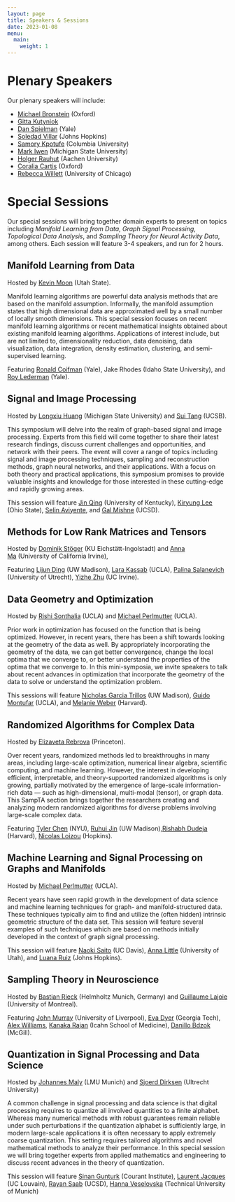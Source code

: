 ```yaml
---
layout: page
title: Speakers & Sessions
date: 2023-01-08
menu:
  main:
    weight: 1
---
```

# Plenary Speakers
Our plenary speakers will include:

- [Michael Bronstein](https://www.cs.ox.ac.uk/people/michael.bronstein/) (Oxford)
- [Gitta Kutyniok](https://www.ai.math.uni-muenchen.de/members/professor/kutyniok/index.html)
- [Dan Spielman](http://cs.yale.edu/homes/spielman/) (Yale)
- [Soledad Villar](https://www.ams.jhu.edu/villar/) (Johns Hopkins)
- [Samory Kpotufe](http://www.columbia.edu/~skk2175/) (Columbia University)
- [Mark Iwen](https://users.math.msu.edu/users/iwenmark/) (Michigan State University)
- [Holger Rauhut](http://www.mathc.rwth-aachen.de/~rauhut/home/) (Aachen University)
- [Coralia Cartis](https://www.maths.ox.ac.uk/people/coralia.cartis) (Oxford)
- [Rebecca Willett](https://willett.psd.uchicago.edu) (University of Chicago)


# Special Sessions

Our special sessions will bring together domain experts to present on topics including *Manifold Learning from Data*, *Graph Signal Processing*, *Topological Data Analysis*, and *Sampling Theory for Neural Activity Data*, among others. Each session will feature 3-4 speakers, and run for 2 hours. 

## Manifold Learning from Data
Hosted by [Kevin Moon](https://www.usu.edu/math/directory/faculty/moon-kevin) (Utah State).

Manifold learning algorithms are powerful data analysis methods that are based on the manifold assumption. Informally, the manifold assumption states that high dimensional data are approximated well by a small number of locally smooth dimensions. This special session focuses on recent manifold learning algorithms or recent mathematical insights obtained about existing manifold learning algorithms. Applications of interest include, but are not limited to, dimensionality reduction, data denoising, data visualization, data integration, density estimation, clustering, and semi-supervised learning.

Featuring [Ronald Coifman](https://cpsc.yale.edu/people/ronald-coifman) (Yale), Jake Rhodes (Idaho State University), and [Roy Lederman](https://roy.lederman.name/) (Yale).

## Signal and Image Processing
Hosted by [Longxiu Huang](http://longxiuhuang.com/) (Michigan State University) and [Sui Tang](https://web.math.ucsb.edu/~suitang/) (UCSB). 

This symposium will delve into the realm of graph-based signal and image processing. Experts from this field will come together to share their latest research findings, discuss current challenges and opportunities, and network with their peers. The event will cover a range of topics including signal and image processing techniques, sampling and reconstruction methods, graph neural networks, and their applications. With a focus on both theory and practical applications, this symposium promises to provide valuable insights and knowledge for those interested in these cutting-edge and rapidly growing areas.

This session will feature [Jin Qing](https://math.as.uky.edu/users/jqi229) (University of Kentucky), [Kiryung Lee](https://ece.osu.edu/people/lee.8763) (Ohio State), [Selin Aviyente](https://www.egr.msu.edu/people/profile/aviyente), and [Gal Mishne](http://mishne.ucsd.edu/) (UCSD).

## Methods for Low Rank Matrices and Tensors
Hosted by [Dominik Stöger](https://dominiksto.github.io/) (KU Eichstätt-Ingolstadt) and [Anna Ma](https://www.math.uci.edu/node/36395) (University of California Irvine),

Featuring [Lijun Ding](https://www.lijunding.net) (UW Madison), [Lara Kassab](https://larakassab.weebly.com) (UCLA), [Palina Salanevich](https://palinasalanevich.wordpress.com/) (University of Utrecht), [Yizhe Zhu](https://sites.google.com/uci.edu/yizhezhu) (UC Irvine).

## Data Geometry and Optimization
Hosted by [Rishi Sonthalia](https://sites.google.com/umich.edu/rsonthal?pli=1) (UCLA) and [Michael Perlmutter](https://sites.google.com/view/perlmutma/home) (UCLA).

Prior work in optimization has focused on the function that is being optimized. However, in recent years, there has been a shift towards looking at the geometry of the data as well. By appropriately incorporating the geometry of the data, we can get better convergence, change the local optima that we converge to, or better understand the properties of the optima that we converge to. In this mini-symposia, we invite speakers to talk about recent advances in optimization that incorporate the geometry of the data to solve or understand the optimization problem. 

This sessions will feature [Nicholas Garcia Trillos](https://stat.wisc.edu/staff/trillos-nicolas-garcia/) (UW Madison), [Guido Montufar](https://www.math.ucla.edu/~montufar/) (UCLA), and [Melanie Weber](http://melanie-weber.com) (Harvard).


## Randomized Algorithms for Complex Data
Hosted by [Elizaveta Rebrova](https://erebrova.github.io/) (Princeton).

Over recent years, randomized methods led to breakthroughs in many areas, including large-scale optimization, numerical linear algebra, scientific computing, and machine learning. However, the interest in developing efficient, interpretable, and theory-supported randomized algorithms is only growing, partially motivated by the emergence of large-scale information-rich data — such as high-dimensional, multi-modal (tensor), or graph data. This SampTA section brings together the researchers creating and analyzing modern randomized algorithms for diverse problems involving large-scale complex data.

Featuring [Tyler Chen](https://chen.pw) (NYU), [Ruhui Jin](https://math.wisc.edu/staff/jin-ruhui/) (UW Madison),[Rishabh Dudeja](http://www.columbia.edu/~rd2714/) (Harvard), [Nicolas Loizou](https://engineering.jhu.edu/faculty/nicolas-loizou/) (Hopkins).

## Machine Learning and Signal Processing on Graphs and Manifolds
Hosted by [Michael Perlmutter](https://sites.google.com/view/perlmutma/home) (UCLA).

Recent years have seen rapid growth in the development of data science and machine learning techniques for graph- and manifold-structured data. These techniques typically aim to find and utilize the (often hidden) intrinsic geometric structure of the data set. This session will feature several examples of such techniques which are based on methods initially developed in the context of graph signal processing. 

This session will feature [Naoki Saito](https://www.math.ucdavis.edu/~saito/) (UC Davis), [Anna Little](https://www.anna-little.com) (University of Utah), and [Luana Ruiz](https://sites.google.com/view/luana-ruiz/home) (Johns Hopkins).


## Sampling Theory in Neuroscience
Hosted by [Bastian Rieck](https://bastian.rieck.me) (Helmholtz Munich, Germany) and [Guillaume Lajoie](https://www.guillaumelajoie.com/) (University of Montreal).

Featuring [John Murray](https://uk.linkedin.com/in/murraydata) (University of Liverpool), [Eva Dyer](https://bme.gatech.edu/bme/faculty/Eva-Dyer) (Georgia Tech), [Alex Williams](http://neurostatslab.org), [Kanaka Rajan](https://www.rajanlab.com/) (Icahn School of Medicine), [Danillo Bdzok](https://www.mcgill.ca/bbme/danilo-bzdok) (McGill).

## Quantization in Signal Processing and Data Science
Hosted by [Johannes Maly](https://johannes-maly.github.io/) (LMU Munich) and [Sjoerd Dirksen](https://www.researchgate.net/profile/Sjoerd-Dirksen) (Ultrecht University)

A common challenge in signal processing and data science is that digital processing requires to quantize all involved quantities to a finite alphabet. Whereas many numerical methods with robust guarantees remain reliable under such perturbations if the quantization alphabet is sufficiently large, in modern large-scale applications it is often necessary to apply extremely coarse quantization. This setting requires tailored algorithms and novel mathematical methods to analyze their performance. In this special session we will bring together experts from applied mathematics and engineering to discuss recent advances in the theory of quantization.

This session will feature [Sinan Gunturk](https://www.math.nyu.edu/people/profiles/GUNTURK_Sinan.html) (Courant Institute), [Laurent Jacques](https://laurentjacques.gitlab.io) (UC Louvain), [Rayan Saab](https://mathweb.ucsd.edu/~rsaab/) (UCSD), [Hanna Veselovska](https://annaveselovska.com/) (Technical University of Munich)


